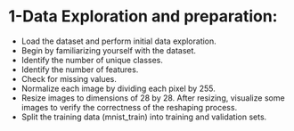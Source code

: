 # 1-Data Exploration and preparation:
<ul>
<li> Load the dataset and perform initial data exploration.</li>
<li> Begin by familiarizing yourself with the dataset.</li>
<li> Identify the number of unique classes.</li>
<li> Identify the number of features.</li>
<li> Check for missing values.</li>
<li>Normalize each image by dividing each pixel by 255.</li>
<li> Resize images to dimensions of 28 by 28. After resizing, visualize some images to verify the correctness of the reshaping process.</li>
<li>Split the training data (mnist_train) into training and validation sets.</li>
</ul>
